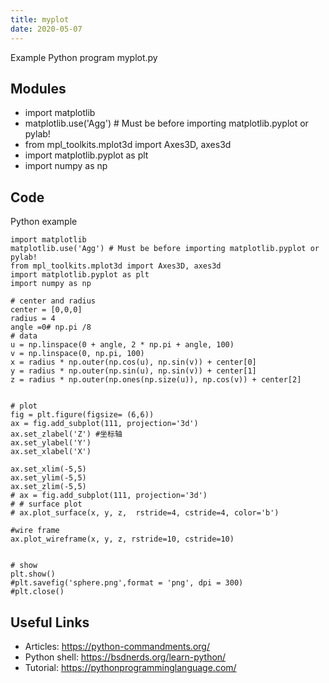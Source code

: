 ```yaml
---
title: myplot
date: 2020-05-07
---
```

Example Python program myplot.py

## Modules

* import matplotlib
* matplotlib.use('Agg') # Must be before importing matplotlib.pyplot or pylab!
* from mpl_toolkits.mplot3d import Axes3D, axes3d
* import matplotlib.pyplot as plt
* import numpy as np

## Code

Python example

    import matplotlib
    matplotlib.use('Agg') # Must be before importing matplotlib.pyplot or pylab!
    from mpl_toolkits.mplot3d import Axes3D, axes3d
    import matplotlib.pyplot as plt
    import numpy as np
    
    # center and radius
    center = [0,0,0]
    radius = 4
    angle =0# np.pi /8
    # data
    u = np.linspace(0 + angle, 2 * np.pi + angle, 100)
    v = np.linspace(0, np.pi, 100)
    x = radius * np.outer(np.cos(u), np.sin(v)) + center[0]
    y = radius * np.outer(np.sin(u), np.sin(v)) + center[1]
    z = radius * np.outer(np.ones(np.size(u)), np.cos(v)) + center[2]
    
    
    # plot
    fig = plt.figure(figsize= (6,6))
    ax = fig.add_subplot(111, projection='3d')
    ax.set_zlabel('Z') #坐标轴
    ax.set_ylabel('Y')
    ax.set_xlabel('X')
    
    ax.set_xlim(-5,5)
    ax.set_ylim(-5,5)
    ax.set_zlim(-5,5)
    # ax = fig.add_subplot(111, projection='3d')
    # # surface plot
    # ax.plot_surface(x, y, z,  rstride=4, cstride=4, color='b')
    
    #wire frame
    ax.plot_wireframe(x, y, z, rstride=10, cstride=10)
    
    
    # show
    plt.show()
    #plt.savefig('sphere.png',format = 'png', dpi = 300)
    #plt.close()
    
    
    
    
    
    
    
    

## Useful Links

- Articles: https://python-commandments.org/
- Python shell: https://bsdnerds.org/learn-python/
- Tutorial: https://pythonprogramminglanguage.com/
